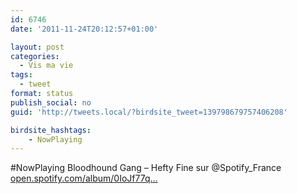 ```yaml
---
id: 6746
date: '2011-11-24T20:12:57+01:00'

layout: post
categories:
  - Vis ma vie
tags:
  - tweet
format: status
publish_social: no
guid: 'http://tweets.local/?birdsite_tweet=139798679757406208'

birdsite_hashtags:
    - NowPlaying
---
```


\#NowPlaying Bloodhound Gang – Hefty Fine sur @Spotify\_France  
[open.spotify.com/album/0IoJf77q…](http://open.spotify.com/album/0IoJf77qKxFJonyz6RDlpa)